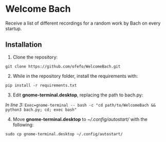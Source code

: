 # Welcome Bach

Receive a list of different recordings for a random work by Bach on every startup.

## Installation

1. Clone the repository:

`git clone https://github.com/ofefo/WelcomeBach.git`


2. While in the repository folder, install the requirements with:

`pip install -r requirements.txt`

3. Edit **gnome-terminal.desktop**, replacing the path to bach.py:

*In line 3:*
`Exec=gnome-terminal -- bash -c "cd path/to/WelcomeBach && python3 bach.py; cd; exec bash"`


4. Move **gnome-terminal.desktop** to *~/.config/autostart/* with the following:

`sudo cp gnome-terminal.desktop ~/.config/autostart/`